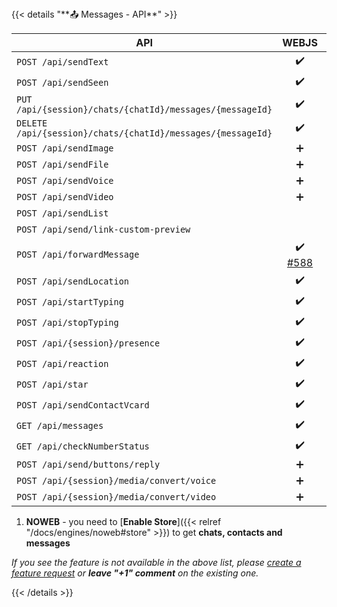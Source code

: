 <div></div>
{{< details "**📤 Messages - API**" >}}

| **API**                                                     |                            WEBJS                             | GOWS | NOWEB |
|-------------------------------------------------------------|:------------------------------------------------------------:|:----:|:-----:|
| `POST /api/sendText`                                        |                              ✔️                              |  ✔️  |  ✔️   |
| `POST /api/sendSeen`                                        |                              ✔️                              |  ✔️  |  ✔️   |
| `PUT /api/{session}/chats/{chatId}/messages/{messageId}`    |                              ✔️                              |  ✔️  |  ✔️   |
| `DELETE /api/{session}/chats/{chatId}/messages/{messageId}` |                              ✔️                              |  ✔️  |  ✔️   |
| `POST /api/sendImage`                                       |                              ➕                               | ➕ ️  |   ➕   |
| `POST /api/sendFile`                                        |                              ➕                               | ➕ ️  |   ➕   |
| `POST /api/sendVoice`                                       |                              ➕                               | ➕ ️  |   ➕   |
| `POST /api/sendVideo`                                       |                              ➕                               | ➕ ️  |   ➕   |
| `POST /api/sendList`                                        |                                                              |  ➕   |   ➕   |
| `POST /api/send/link-custom-preview`                        |                                                              | ➕ ️  |   ➕   |
| `POST /api/forwardMessage`                                  | ✔️<br>[#588](https://github.com/devlikeapro/waha/issues/588) |      |  ✔️   |
| `POST /api/sendLocation`                                    |                              ✔️                              |  ✔️  |  ✔️   |
| `POST /api/startTyping`                                     |                              ✔️                              |  ✔️  |  ✔️   |
| `POST /api/stopTyping`                                      |                              ✔️                              |  ✔️  |  ✔️   |
| `POST /api/{session}/presence`                              |                              ✔️                              |  ✔️  |  ✔️   |
| `POST /api/reaction`                                        |                              ✔️                              |  ✔️  |  ✔️   |
| `POST /api/star`                                            |                              ✔️                              |      |  ✔️   |
| `POST /api/sendContactVcard`                                |                              ✔️                              |  ✔️  |  ✔️   |
| `GET /api/messages`                                         |                              ✔️                              |      |  ✔️¹  |
| `GET /api/checkNumberStatus`                                |                              ✔️                              |  ✔️  |  ✔️   |
| `POST /api/send/buttons/reply`                              |                              ➕                               |      |       |
| `POST /api/{session}/media/convert/voice`                   |                              ➕                               |  ➕   |   ➕   |
| `POST /api/{session}/media/convert/video`                   |                              ➕                               |  ➕   |   ➕   |

1. **NOWEB** - you need to [**Enable Store**]({{< relref "/docs/engines/noweb#store" >}}) to get **chats, contacts and messages**

_If you see the feature is not available in the above list, please [create a feature request](https://github.com/devlikeapro/waha/issues/new/choose) or **leave "+1" comment** on the existing one._

{{< /details >}}

